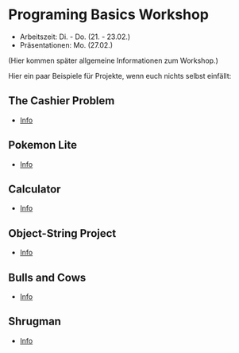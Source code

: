 # Programing Basics Workshop

-  Arbeitszeit: Di. - Do. (21. - 23.02.)
-  Präsentationen: Mo. (27.02.)

(Hier kommen später allgemeine Informationen zum Workshop.)

Hier ein paar Beispiele für Projekte, wenn euch nichts selbst einfällt:

## The Cashier Problem

-  [Info](./cashier/)

## Pokemon Lite

-  [Info](./pokemon/)

## Calculator

-  [Info](./calculator/)

## Object-String Project

-  [Info](./object_string/)

## Bulls and Cows

-  [Info](./bulls_and_cows/)

## Shrugman

-  [Info](./shrugman/)
